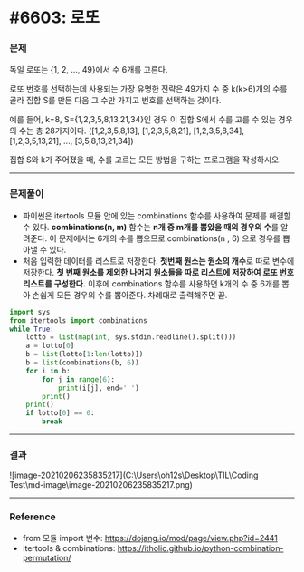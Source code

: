 # #6603: 로또

### 문제

독일 로또는 {1, 2, ..., 49}에서 수 6개를 고른다.

로또 번호를 선택하는데 사용되는 가장 유명한 전략은 49가지 수 중 k(k>6)개의 수를 골라 집합 S를 만든 다음 그 수만 가지고 번호를 선택하는 것이다.

예를 들어, k=8, S={1,2,3,5,8,13,21,34}인 경우 이 집합 S에서 수를 고를 수 있는 경우의 수는 총 28가지이다. ([1,2,3,5,8,13], [1,2,3,5,8,21], [1,2,3,5,8,34], [1,2,3,5,13,21], ..., [3,5,8,13,21,34])

집합 S와 k가 주어졌을 때, 수를 고르는 모든 방법을 구하는 프로그램을 작성하시오.

---

### 문제풀이

- 파이썬은 itertools 모듈 안에 있는 combinations 함수를 사용하여 문제를 해결할 수 있다. **combinations(n, m)** 함수는 **n개 중 m개를 뽑았을 때의 경우의 수**를 알려준다. 이 문제에서는 6개의 수를 뽑으므로 combinations(n , 6) 으로 경우를 뽑아낼 수 있다.
-  처음 입력한 데이터를 리스트로 저장한다. **첫번째 원소는 원소의 개수**로 따로 변수에 저장한다. **첫 번째 원소를 제외한 나머지 원소들을 따로 리스트에 저장하여 로또 번호 리스트를 구성한다.** 
   이후에 combinations 함수를 사용하면 k개의 수 중 6개를 뽑아 손쉽게 모든 경우의 수를 뽑아준다. 차례대로 출력해주면 끝.

```python
import sys
from itertools import combinations
while True:
    lotto = list(map(int, sys.stdin.readline().split()))
    a = lotto[0]
    b = list(lotto[1:len(lotto)])
    b = list(combinations(b, 6))
    for i in b:
        for j in range(6):
            print(i[j], end=' ')
        print()
    print()
    if lotto[0] == 0:
        break
```

---

### 결과

![image-20210206235835217](C:\Users\oh12s\Desktop\TIL\Coding Test\md-image\image-20210206235835217.png)

---

### Reference

- from 모듈 import 변수: https://dojang.io/mod/page/view.php?id=2441
- itertools & combinations:  https://itholic.github.io/python-combination-permutation/

